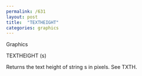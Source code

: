 ```yaml
---
permalink: /631
layout: post
title:  "TEXTHEIGHT"
categories: graphics
---
```

Graphics

TEXTHEIGHT (s)

Returns the text height of string s in pixels. See TXTH.

